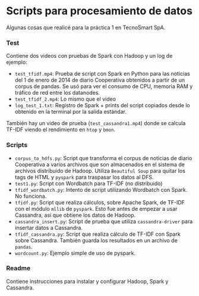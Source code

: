 # Scripts para procesamiento de datos

Algunas cosas que realicé para la práctica 1 en TecnoSmart SpA.

### Test

Contiene dos videos con pruebas de Spark con Hadoop y un log de ejemplo:

* `test_tfidf.mp4`: Prueba de script con Spark en Python para las noticias del 1 de enero de 2014 de diario Cooperativa obtenidos a partir de un corpus de pandas. Se usó para ver el consumo de CPU, memoria RAM y tráfico de red entre los datanodes.
* `test_tfidf_2.mp4`: Lo mismo que el video
* `log_test_1.txt`: Registro de Spark + prints del script copiados desde lo obtenido en la terminal por la salida estándar.

También hay un video de prueba (`test_cassandra1.mp4`) donde se calcula TF-IDF viendo el rendimiento en `htop` y `bmon`.

### Scripts

* `corpus_to_hdfs.py`: Script que transforma el corpus de noticias de diario Cooperativa a varios archivos que son almacenados en el sistema de archivos distribuido de Hadoop. Utiliza `Beautiful Soup` para quitar los tags de HTML y `pyspark` para traspasar los datos al DFS.
* `test1.py`: Script con Wordbatch para TF-IDF (no distribuido)
* `tfidf_wordbatch.py`: Intento de script utilizando Wordbatch con Spark. No funciona.
* `tfidf.py`: Script que realiza cálculos, sobre Apache Spark, de TF-IDF con el módulo `mllib` de `pyspark`. Esto fue antes de empezar a usar Cassandra, así que obtiene los datos de Hadoop.
* `cassandra_insert.py`: Script de prueba que utiliza `cassandra-driver` para insertar datos a Cassandra.
* `tfidf_cassandra.py`: Script que realiza cálculo de TF-IDF con Spark sobre Cassandra. También guarda los resultados en un archivo de `pandas`.
* `wordcount.py`: Ejemplo simple de uso de pyspark.

### Readme

Contiene instrucciones para instalar y configurar Hadoop, Spark y Cassandra.